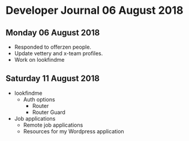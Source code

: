 # Developer Journal 06 August 2018
## Monday 06 August 2018
* Responded to offerzen people.
* Update vettery and x-team profiles.
* Work on lookfindme
## Saturday 11 August 2018
* lookfindme
    * Auth options
        * Router
        * Router Guard
* Job applications
    * Remote job applications
    * Resources for my Wordpress application
